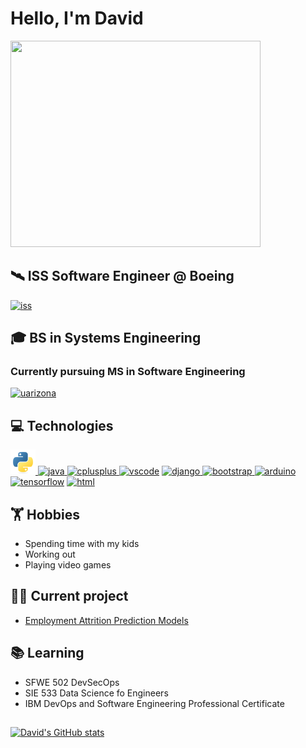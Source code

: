 <h1> Hello, I'm David </h1>
<a href="https://www.linkedin.com/in/david-coulter2/" target="_blank" rel="noreferrer"> <img src="https://media.tenor.com/2fXbn6Xtt0UAAAAC/software-software-development.gif" width ="400" height = "330"/> <a/>

## 🛰️ ISS Software Engineer @ Boeing
  <a href="https://www.nasa.gov/international-space-station/" target="_blank" rel="noreferrer"> <img src="https://media.tenor.com/oCJwj1e5oCwAAAAC/nasa-nasa-gifs.gif" alt="iss" width ="400" height = "200"/> <a/>
  
## 🎓 BS in Systems Engineering
### Currently pursuing MS in Software Engineering
  <a href="https://sie.engineering.arizona.edu/?gclid=CjwKCAjw5pShBhB_EiwAvmnNV0JTDraMG9h9brEokLd7TASLWxyrPacea3fFPSw9roqs007YE6KydBoC2goQAvD_BwE" target="_blank" rel="noreferrer"> <img src="https://1000logos.net/wp-content/uploads/2017/07/Logo-University-of-Arizona.jpg" alt="uarizona" width ="400" height = "160"/> <a/>

## 💻 Technologies
<a href="https://www.python.org" target="_blank" rel="noreferrer"> <img src="https://raw.githubusercontent.com/devicons/devicon/master/icons/python/python-original.svg" alt="python" width="40" height="40"/> </a>
<a href="https://developer.mozilla.org/en-US/docs/Web/JavaScript" target="_blank" rel="noreferrer"> <img src="https://cdn.jsdelivr.net/gh/devicons/devicon/icons/java/java-original.svg" alt="java" width="40" height="40"/> </a>
<a href="https://cplusplus.com/" target="_blank" rel="noreferrer"> <img src="https://cdn.jsdelivr.net/gh/devicons/devicon/icons/cplusplus/cplusplus-original.svg" alt="cplusplus" width="40" height="40"/> </a><a href="https://html.spec.whatwg.org/" target="_blank" rel="noreferrer">
<a href="https://code.visualstudio.com/" target="_blank" rel="noreferrer"> <img src="https://cdn.jsdelivr.net/gh/devicons/devicon/icons/vscode/vscode-original.svg"
alt="vscode" width="40" height="40"/></a>
<a href="https://www.djangoproject.com/" target="_blank" rel="noreferrer"> <img src="https://cdn.jsdelivr.net/gh/devicons/devicon/icons/django/django-plain.svg" alt="django" width="40" height="40"/> </a>
<a href="https://getbootstrap.com/" target="_blank" rel="noreferrer"> <img src="https://cdn.jsdelivr.net/gh/devicons/devicon/icons/bootstrap/bootstrap-original.svg" alt="bootstrap" width="40" height="40"/> </a>
<a href="https://www.arduino.cc/" target="_blank" rel="noreferrer"> <img src="https://cdn.jsdelivr.net/gh/devicons/devicon/icons/arduino/arduino-original.svg" alt="arduino" width="40" height="40"/> </a>
<a href="https://www.tensorflow.org/" target="_blank" rel="noreferrer"> <img src="https://cdn.jsdelivr.net/gh/devicons/devicon/icons/tensorflow/tensorflow-original.svg"    
alt="tensorflow" width="40" height="40"/></a>
<a href="https://html.spec.whatwg.org/" target="_blank" rel="noreferrer"> <img src="https://cdn.jsdelivr.net/gh/devicons/devicon/icons/html5/html5-original.svg"
alt="html" width="40" height="40"/></a>


## 🏋️ Hobbies
- Spending time with my kids
- Working out
- Playing video games

## 👨‍💻 Current project
-  [Employment Attrition Prediction Models](https://github.com/westscotty/sie533TermProject)

## 📚 Learning
-  SFWE 502 DevSecOps
-  SIE 533 Data Science fo Engineers
- IBM DevOps and Software Engineering Professional Certificate

##  
[![David's GitHub stats](https://github-readme-stats.vercel.app/api?username=david-coulter&theme=vue-dark&show_icons=true&count_private=true)](https://github.com/anuraghazra/github-readme-stats)
